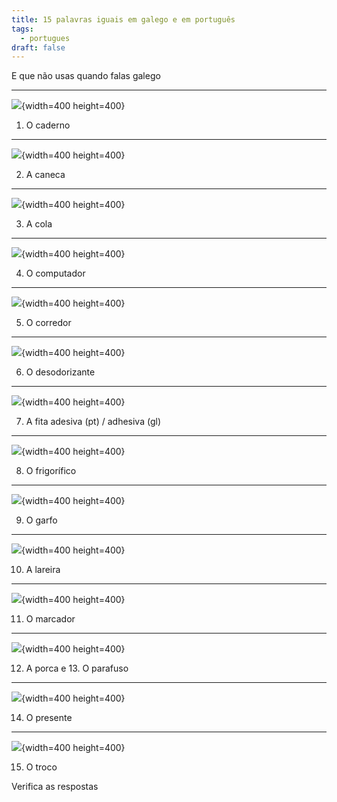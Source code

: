 ```yaml
---
title: 15 palavras iguais em galego e em português
tags:
  - portugues
draft: false
---
```

E que não usas quando falas galego

- - -

![](/img/caderno.jpg){width=400 height=400}

1. O <e-answer> caderno </e-answer>

- - -

![](/img/caneca.jpg){width=400 height=400}

2. A <e-answer> caneca </e-answer>

- - -

![](/img/cola.jpg){width=400 height=400}

3. A <e-answer> cola </e-answer>

- - -

![](/img/computador.jpg){width=400 height=400}

4. O <e-answer> computador </e-answer>

- - -

![](/img/corredor.jpg){width=400 height=400}

5. O <e-answer> corredor </e-answer>

- - -

![](/img/desodorizante.jpg){width=400 height=400}

6. O <e-answer> desodorizante </e-answer>

- - -

![](/img/fita_adesiva.jpg){width=400 height=400}

7. A <e-answer> fita </e-answer> adesiva (pt) / adhesiva (gl)

- - -

![](/img/frigorífico.jpg){width=400 height=400}

8. O <e-answer> frigorífico </e-answer>

- - -

![](/img/garfo.jpg){width=400 height=400}

9. O <e-answer> garfo </e-answer>

- - -

![](/img/lareira.jpg){width=400 height=400}

10. A <e-answer> lareira </e-answer>

- - -

![](/img/marcador.jpg){width=400 height=400}

11. O <e-answer> marcador </e-answer>

- - -

![](/img/porca_parafuso.jpg){width=400 height=400}

12. A <e-answer> porca </e-answer> e  13. O <e-answer> parafuso </e-answer>

- - -

![](/img/presente_.jpg){width=400 height=400}

14. O <e-answer> presente </e-answer>

- - -

![](/img/troco.jpg){width=400 height=400}

15. O <e-answer> troco </e-answer>

<e-validate>Verifica as respostas</e-validate>